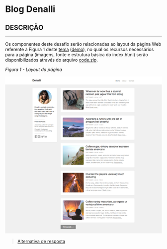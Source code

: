 # Blog Denalli

## DESCRIÇÃO
---

Os componentes deste desafio serão relacionadas ao layout da página Web referente à Figura 1 deste [tema](https://webflow.com/templates/html/denali-blog-website-template) ([demo](http://denali-template.webflow.io)), no qual os recursos necessários para a página (imagens, fonte e estrutura básica do index.html) serão disponibilizados através do arquivo [code.zip](code.zip).

*Figura 1 - Layout da página*

![Layout da página](assets/layout.png)

> [Alternativa de resposta](code-response/)
